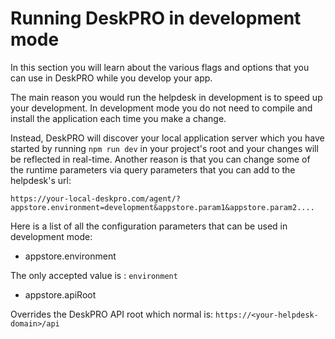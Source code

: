 # Running DeskPRO in development mode

In this section you will learn about the various flags and options that you can use in DeskPRO while you develop your app. 

The main reason you would run the helpdesk in development is to speed up your development. In development mode you do not need to compile and install the application each time you make a change.

Instead, DeskPRO will discover your local application server which you have started by running `npm run dev` in your project's root and your changes will be reflected in real-time.
Another reason is that you can change some of the runtime parameters via query parameters that you can add to the helpdesk's url:

    https://your-local-deskpro.com/agent/?appstore.environment=development&appstore.param1&appstore.param2....
     
Here is a list of all the configuration parameters that can be used in development mode:
     
     
 - appstore.environment
        

The only accepted value is : `environment`

- appstore.apiRoot

Overrides the DeskPRO API root which normal is: `https://<your-helpdesk-domain>/api` 
